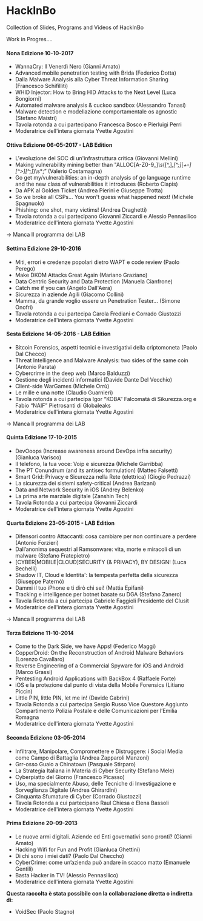# HackInBo

Collection of Slides, Programs and Videos of HackInBo



Work in Progres….



#### Nona Edizione 10-10-2017

- WannaCry: Il Venerdì Nero (Gianni Amato)
- Advanced mobile penetration testing with Brida (Federico Dotta)
- Dalla Malware Analysis alla Cyber Threat Information Sharing (Francesco Schifilliti)
- WHID Injector: How to Bring HID Attacks to the Next Level (Luca Bongiorni)
- Automated malware analysis & cuckoo sandbox (Alessandro Tanasi)
- Malware detection e modellazione comportamentale os agnostic (Stefano Maistri)
- Tavola rotonda a cui partecipano Francesca Bosco e Pierluigi Perri
- Moderatrice dell'intera giornata Yvette Agostini

#### Ottiva Edizione 06-05-2017 - LAB Edition

- L'evoluzione del SOC di un'infrastruttura critica (Giovanni Mellini)
- Making vulnerability mining better than "ALLOC[A-Z0-9_]*\s*\([^,]*,[^;]*[*+-][^>][^;]*\)\s*;” (Valerio Costamagna)
- Go get my/vulnerabilities: an in-depth analysis of go language runtime and the new class of vulnerabilities it introduces (Roberto Clapis)
- Da APK al Golden Ticket (Andrea Pierini e Giuseppe Trotta)
- So we broke all CSPs... You won't guess what happened next! (Michele Spagnuolo)
- Phishing: one shot, many victims! (Andrea Draghetti)
- Tavola rotonda a cui partecipano Giovanni Ziccardi e Alessio Pennasilico
- Moderatrice dell'intera giornata Yvette Agostini

-> Manca Il programma dei LAB

#### Settima Edizione 29-10-2016

- Miti, errori e credenze popolari dietro WAPT e code review (Paolo Perego)
- Make DKOM Attacks Great Again (Mariano Graziano)
- Data Centric Security and Data Protection (Manuela Cianfrone)
- Catch me if you can (Angelo Dall'Aera)
- Sicurezza in aziende Agili (Giacomo Collini)
- Mamma, da grande voglio essere un Penetration Tester… (Simone Onofri)
- Tavola rotonda a cui partecipa Carola Frediani e Corrado Giustozzi
- Moderatrice dell'intera giornata Yvette Agostini

#### Sesta Edizione 14-05-2016 - LAB Edition

- Bitcoin Forensics, aspetti tecnici e investigativi della criptomoneta (Paolo Dal Checco)
- Threat Intelligence and Malware Analysis: two sides of the same coin (Antonio Parata)
- Cybercrime in the deep web (Marco Balduzzi)
- Gestione degli incidenti informatici (Davide Dante Del Vecchio)
- Client-side WarGames (Michele Orrù)
- Le mille e una notte (Claudio Guarnieri)
- Tavola rotonda a cui partecipa Igor “KOBA” Falcomatà di Sikurezza.org e Fabio “NAIF” Pietrosanti di Globaleaks
- Moderatrice dell'intera giornata Yvette Agostini

-> Manca Il programma dei LAB

#### Quinta Edizione 17-10-2015

- DevOoops (Increase awareness around DevOps infra security) (Gianluca Varisco)
- Il telefono, la tua voce: Voip e sicurezza (Michele Garribba)
- The PT Conundrum (and its antisec formulation) (Matteo Falsetti)
- Smart Grid: Privacy e Sicurezza nella Rete (elettrica) (Giogio Pedrazzi)
- La sicurezza dei sistemi safety-critical (Andrea Barizani)
- Data and Network Security in iOS (Andrey Belenko)
- La prima arte marziale digitale (Zanshin Tech)
- Tavola Rotonda a cui partecipa Giovanni Ziccardi
- Moderatrice dell'intera giornata Yvette Agostini

#### Quarta Edizione 23-05-2015 - LAB Edition

- Difensori contro Attaccanti: cosa cambiare per non continuare a perdere (Antonio Forzieri)
- Dall’anonima sequestri al Ramsonware: vita, morte e miracoli di un malware (Stefano Fratepietro)
- [CYBER|MOBILE|CLOUD]SECURITY (& PRIVACY), BY DESIGN! (Luca Bechelli)
- Shadow IT, Cloud e Identita': la tempesta perfetta della sicurezza (Giuseppe Paternò)
- Dammi il tuo iPhone e ti dirò chi sei! (Mattia Epifani)
- Tracking e intelligence per botnet basate su DGA (Stefano Zanero)
- Tavola Rotonda a cui partecipa Gabriele Faggioli Presidente del Clusit
- Moderatrice dell'intera giornata Yvette Agostini

-> Manca Il programma dei LAB

#### Terza Edizione 11-10-2014

- Come to the Dark Side, we have Apps! (Federico Maggi)
- CopperDroid: On the Reconstruction of Android Malware Behaviors (Lorenzo Cavallaro)
- Reverse Engineering of a Commercial Spyware for iOS and Android (Marco Grassi)
- Pentesting Android Applications with BackBox 4 (Raffaele Forte)
- iOS e la protezione dal punto di vista della Mobile Forensics (Litiano Piccin)
- Little PIN, little PIN, let me in! (Davide Gabrini)
- Tavola Rotonda a cui partecipa Sergio Russo Vice Questore Aggiunto Compartimento Polizia Postale e delle Comunicazioni per l’Emilia Romagna
- Moderatrice dell'intera giornata Yvette Agostini

#### Seconda Edizione 03-05-2014

- Infiltrare, Manipolare, Compromettere e Distruggere: i Social Media come Campo di Battaglia (Andrea Zapparoli Manzoni)
- Grr-osso Guaio a Chinatown (Pasquale Stirparo)
- La Strategia Italiana in Materia di Cyber Security (Stefano Mele)
- Cyberpiatto del Giorno (Francesco Picasso)
- Uso, ma specialmente Abuso, delle Tecniche di Investigazione e Sorveglianza Digitale (Andrea Ghirardini)
- Cinquanta Sfumature di Cyber (Corrado Giustozzi)
- Tavola Rotonda a cui partecipano Raul Chiesa e Elena Bassoli
- Moderatrice dell'intera giornata Yvette Agostini

#### Prima Edizione 20-09-2013

- Le nuove armi digitali. Aziende ed Enti governativi sono pronti? (Gianni Amato)
- Hacking Wifi for Fun and Profit (Gianluca Ghettini)
- Di chi sono i miei dati? (Paolo Dal Checcho)
- CyberCrime: come un’azienda può andare in scacco matto (Emanuele Gentili)
- Basta Hacker in TV! (Alessio Pennasilico)
- Moderatrice dell'intera giornata Yvette Agostini

**Questa raccolta è stata possibile con la collaborazione diretta o indiretta di:**

- VoidSec (Paolo Stagno)